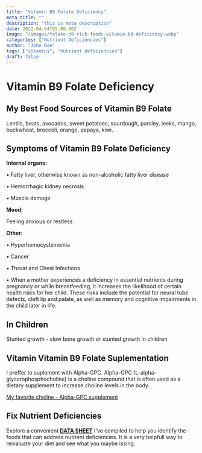 ```yaml
---
title: "Vitamin B9 Folate Deficiency"
meta_title: ""
description: "this is meta description"
date: 2022-04-04T05:00:00Z
image: "/images/folate-b9-rich-foods-vitamin-b9-deficiency.webp"
categories: ["Nutrient Deficiencies"]
author: "John Doe"
tags: ["vitamins", "nutrient deficiencies"]
draft: false
---
```


 <h1>Vitamin B9 Folate Deficiency</h1>
            <h2>My Best Food Sources of Vitamin B9 Folate</h2>
          <p> Lentils, beats, avocados, sweet potatoes, sourdough, parsley, leeks, mango, buckwheat, broccoli, orange, papaya, kiwi.
</p>
<h2>Symptoms of Vitamin B9 Folate Deficiency</h2>
 
 <p><b>Internal organs:</b></p>
 <p>&bull; Fatty liver, otherwise known as non-alcoholic fatty liver disease</p>
 <p>&bull; Hemorrhagic kidney necrosis</p>
  <p>&bull;  Muscle damage</p>

  <p><b>Mood:</b></p><p> Feeling anxious or restless</p>

<p><b>Other:</b></p>
<p>&bull; Hyperhomocysteinemia</p>
 <p>&bull; Cancer</p>
<p>&bull; Throat and Chest Infections</p>
  <p>&bull; When a mother experiences a deficiency in essential nutrients during pregnancy or while breastfeeding, it increases the likelihood of certain health risks for her child. These risks include the potential for neural tube defects, cleft lip and palate, as well as memory and cognitive impairments in the child later in life.</p>
 <h2>In Children</h2>
 <p>Stunted growth - slow bone growth or stunted growth in children</p>
<h2>Vitamin Vitamin B9 Folate Suplementation</h2>
  <p>I preffer to suplement with Alpha-GPC. Alpha-GPC (L-alpha-glycerophosphocholine) is a choline compound that is often used as a dietary supplement to increase choline levels in the body.</p>
 <p><a target="_blank" href="https://www.amazon.com/gp/product/B07PZ8T2QZ/ref=ppx_yo_dt_b_search_asin_title?ie=UTF8&amp;psc=1&_encoding=UTF8&tag=irinawink-20&linkCode=ur2&linkId=de211cbd335adb50efa8434197f767bb&camp=1789&creative=9325">My favorite choline - Alpha-GPC supplement</a></p>
<h2>Fix Nutrient Deficiencies</h2><p>Explore a convenient <a title="fix nutritional deficiencies with a data sheet" href="../nutrients-in-healthy-foods.html"  target="_blank"><b>DATA SHEET</b></a> I've compiled to help you identify the foods that can address nutrient deficiencies. It is a very helpfull way to reivaluate your diet and see what you maybe issing.</p>